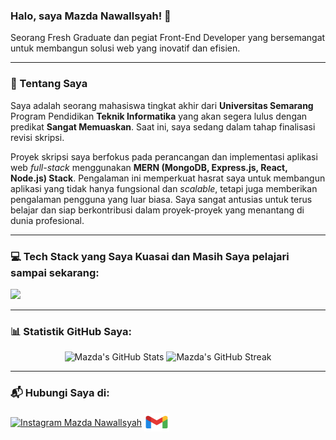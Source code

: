 ### Halo, saya Mazda Nawallsyah! 👋

Seorang Fresh Graduate dan pegiat Front-End Developer yang bersemangat untuk membangun solusi web yang inovatif dan efisien.

---

### 🌱 Tentang Saya

Saya adalah seorang mahasiswa tingkat akhir dari **Universitas Semarang** Program Pendidikan **Teknik Informatika** yang akan segera lulus dengan predikat **Sangat Memuaskan**. Saat ini, saya sedang dalam tahap finalisasi revisi skripsi.

Proyek skripsi saya berfokus pada perancangan dan implementasi aplikasi web *full-stack* menggunakan **MERN (MongoDB, Express.js, React, Node.js) Stack**. Pengalaman ini memperkuat hasrat saya untuk membangun aplikasi yang tidak hanya fungsional dan *scalable*, tetapi juga memberikan pengalaman pengguna yang luar biasa. Saya sangat antusias untuk terus belajar dan siap berkontribusi dalam proyek-proyek yang menantang di dunia profesional.

---

### 💻 Tech Stack yang Saya Kuasai dan Masih Saya pelajari sampai sekarang:
<p align="left">
  <a href="https://skillicons.dev">
    <img src="https://skillicons.dev/icons?i=html,css,js,bootstrap,react,nodejs,express,mongodb,git,vscode,npm,figma" />
  </a>
</p>

---

### 📊 Statistik GitHub Saya:

<p align="center">
  <img src="https://github-readme-stats.vercel.app/api?username=mazdanwllsyh&show_icons=true&theme=dracula&rank_icon=github&count_private=true" alt="Mazda's GitHub Stats" />
  <img src="https://github-readme-streak-stats.herokuapp.com/?user=mazdanwllsyh&theme=dracula" alt="Mazda's GitHub Streak" />
</p>

---

### 📬 Hubungi Saya di:

<p align="left">
  <!-- <a href="#" target="_blank"><img align="center" src="https://raw.githubusercontent.com/rahuldkjain/github-profile-readme-generator/master/src/images/icons/Social/linked-in-alt.svg" alt="LinkedIn Mazda Nawallsyah" height="30" width="40" /></a> -->
  <a href="https://www.instagram.com/mazda.nwllsyah_/" target="_blank"><img align="center" src="https://raw.githubusercontent.com/rahuldkjain/github-profile-readme-generator/master/src/images/icons/Social/instagram.svg" alt="Instagram Mazda Nawallsyah" height="30" width="40" /></a>
  <a href="mailto:mazdanawallsyahoddygolafe@gmail.com" target="_blank"><img align="center" src="https://raw.githubusercontent.com/rahuldkjain/github-profile-readme-generator/master/src/images/icons/Social/gmail.svg" alt="Email Mazda Nawallsyah" height="30" width="40" /></a>
</p>
